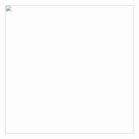 

<div>
  
</div>



<img src="https://github.com/user-attachments/assets/926ebe08-b183-4135-abf7-de64d7340bb2" width="400">


